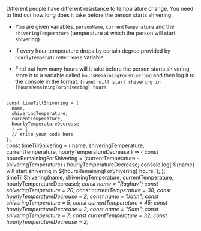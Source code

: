 Different people have different resistance to temparature change. You need to find out how long does it take before the person starts shivering. 

* You are given variables, `personName`, `currentTemperature` and the `shiveringTemperature` (temperature at which the person will start shivering) 

* If every hour temperature drops by certain degree provided by `hourlyTemperatureDecrease` variable.

* Find out how many hours will it take before the person starts shivering, store it to a variable called `hoursRemainingForShivering` and then log it to the console in the format:
`[name] will start shivering in [hoursRemainingForShivering] hours`


<codeblock language="javascript" type="exercise" testMode="multipleInput">
<code>
const timeTillShivering = (
  name,
  shiveringTemperature,
  currentTemperature,
  hourlyTemperatureDecrease
  ) => {
  // Write your code here
};
</code>
<solution>
const timeTillShivering = (
  name,
  shiveringTemperature,
  currentTemperature,
  hourlyTemperatureDecrease
) => {
   const hoursRemainingForShivering = (currentTemperature - shiveringTemperature) / hourlyTemperatureDecrease;
   console.log(`${name} will start shivering in ${hoursRemainingForShivering} hours.`);
};
</solution>
<testcases>
<caller>
timeTillShivering(name, shiveringTemperature, currentTemperature, hourlyTemperatureDecrease);
</caller>
<testcase>
<i>
const name = "Raghav";
const shiveringTemperature = 20;
const currentTemperature = 30;
const hourlyTemperatureDecrease = 2;
</i>
</testcase>
<testcase>
<i>
const name = "Jatin";
const shiveringTemperature = 5;
const currentTemperature = 45;
const hourlyTemperatureDecrease = 2;
</i>
</testcase>
<testcase>
<i>
const name = "Sam";
const shiveringTemperature = 7;
const currentTemperature = 32;
const hourlyTemperatureDecrease = 2;
</i>
</testcase>
</testcases>
</codeblock>

